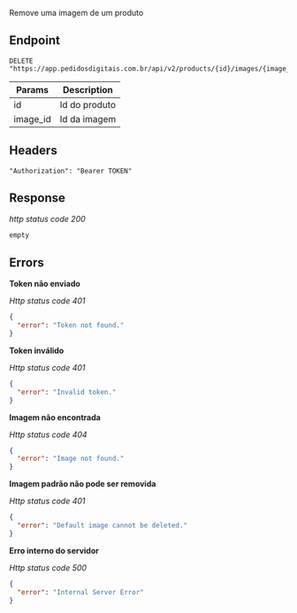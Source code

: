 Remove uma imagem de um produto

## Endpoint

```
DELETE "https://app.pedidosdigitais.com.br/api/v2/products/{id}/images/{image_id}"
```

| Params   | Description   |
| -------- | ------------- |
| id       | Id do produto |
| image_id | Id da imagem  |

## Headers

```
"Authorization": "Bearer TOKEN"
```

## Response

_http status code 200_

```
empty
```

## Errors

**Token não enviado**

_Http status code 401_

```json
{
  "error": "Token not found."
}
```

**Token inválido**

_Http status code 401_

```json
{
  "error": "Invalid token."
}
```

**Imagem não encontrada**

_Http status code 404_

```json
{
  "error": "Image not found."
}
```

**Imagem padrão não pode ser removida**

_Http status code 401_

```json
{
  "error": "Default image cannot be deleted."
}
```

**Erro interno do servidor**

_Http status code 500_

```json
{
  "error": "Internal Server Error"
}
```
